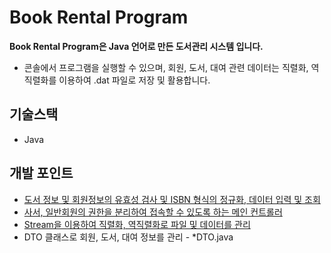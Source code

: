 # Book Rental Program


**Book Rental Program은 Java 언어로 만든 도서관리 시스템 입니다.** 

- 콘솔에서 프로그램을 실행할 수 있으며, 회원, 도서, 대여 관련 데이터는 직렬화, 역직렬화를 이용하여 .dat 파일로 저장 및 활용합니다.


## 기술스택

- Java


## 개발 포인트

- [도서 정보 및 회원정보의 유효성 검사 및 ISBN 형식의 정규화, 데이터 입력 및 조회](https://github.com/minah0523/bookRental/blob/main/BookRentalCtrl.java)
- [사서, 일반회원의 권한을 분리하여 접속할 수 있도록 하는 메인 컨트롤러](https://github.com/minah0523/bookRental/blob/main/BookMainExecution.java)
- [Stream을 이용하여 직렬화, 역직렬화로 파일 및 데이터를 관리](https://github.com/minah0523/bookRental/blob/main/BookRentalSerializable.java)
- DTO 클래스로 회원, 도서, 대여 정보를 관리 - *DTO.java

